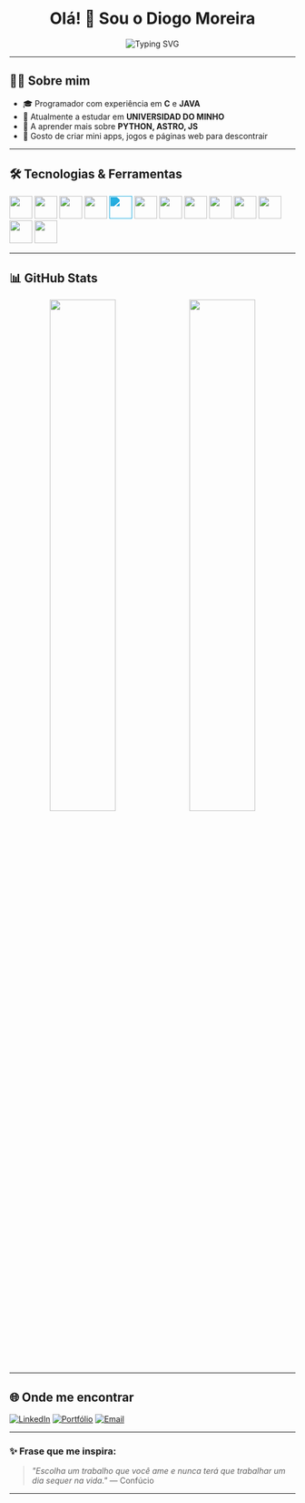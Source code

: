 <h1 align="center">Olá! 👋 Sou o Diogo Moreira</h1>

<p align="center">
  <img src="https://readme-typing-svg.herokuapp.com?font=Fira+Code&weight600&size=24&pause=1000&color=58A6FF&center=true&vCenter=true&width=800&lines=Estudante+universitário+de+Engenharia;Apaixonado+por+tecnologia+e+programação;Buscando+oportunidades+de+estágio;Sempre+em+busca+de+aprendizado!" alt="Typing SVG" />
</p>

---

## 👨‍💻 Sobre mim

- 🎓 Programador com experiência em **C** e **JAVA**
- 🚀 Atualmente a estudar em **UNIVERSIDAD DO MINHO**
- 🌱 A aprender mais sobre **PYTHON, ASTRO, JS**
- 🧠 Gosto de criar mini apps, jogos e páginas web para descontrair

---

## 🛠️ Tecnologias & Ferramentas

<p align="left">
  <img src="https://cdn.jsdelivr.net/gh/devicons/devicon/icons/html5/html5-original.svg" width="40" />
  <img src="https://cdn.jsdelivr.net/gh/devicons/devicon/icons/css3/css3-original.svg" width="40" />
  <img src="https://cdn.jsdelivr.net/gh/devicons/devicon/icons/javascript/javascript-original.svg" width="40" />
  <img src="https://cdn.jsdelivr.net/gh/devicons/devicon/icons/react/react-original.svg" width="40" />
  <img src="https://cdn.jsdelivr.net/gh/simple-icons/simple-icons/icons/tailwindcss.svg" width="40" style="filter: invert(47%) sepia(92%) saturate(420%) hue-rotate(150deg) brightness(95%) contrast(90%);" />
  <img src="https://cdn.jsdelivr.net/gh/devicons/devicon/icons/astro/astro-original.svg" width="40" />
  <img src="https://cdn.jsdelivr.net/gh/devicons/devicon/icons/c/c-original.svg" width="40" />
  <img src="https://cdn.jsdelivr.net/gh/devicons/devicon/icons/java/java-original.svg" width="40" />
  <img src="https://cdn.jsdelivr.net/gh/devicons/devicon/icons/mysql/mysql-original.svg" width="40" />
  <img src="https://cdn.jsdelivr.net/gh/devicons/devicon/icons/haskell/haskell-original.svg" width="40" />
  <img src="https://cdn.jsdelivr.net/gh/devicons/devicon/icons/cplusplus/cplusplus-original.svg" width="40" />
  <img src="https://cdn.jsdelivr.net/gh/devicons/devicon/icons/python/python-original.svg" width="40" />
  <img src="https://cdn.jsdelivr.net/gh/devicons/devicon/icons/git/git-original.svg" width="40" />
</p>



---

## 📊 GitHub Stats

<p align="center">
  <img width="48%" src="https://github-readme-stats.vercel.app/api?username=DiogoMotaMoreira&show_icons=true&theme=github_dark&hide_border=true" />
  <img width="48%" src="https://github-readme-stats.vercel.app/api/top-langs/?username=DiogoMotaMoreira&layout=compact&theme=github_dark&hide_border=true" />
</p>

---

## 🌐 Onde me encontrar

[![LinkedIn](https://img.shields.io/badge/LinkedIn-blue?style=for-the-badge&logo=linkedin&logoColor=white)](https://www.linkedin.com/in/diogo-moreira-3b04b7218/)
[![Portfólio](https://img.shields.io/badge/Portfólio-000?style=for-the-badge&logo=vercel&logoColor=white)](https://diogomoreira.netlify.app/)
[![Email](https://img.shields.io/badge/Email-EA4335?style=for-the-badge&logo=gmail&logoColor=white)](mailto:diogopmoreirap@gmail.com)

---

### ✨ Frase que me inspira:
> *"Escolha um trabalho que você ame e nunca terá que trabalhar um dia sequer na vida."* — Confúcio

---

